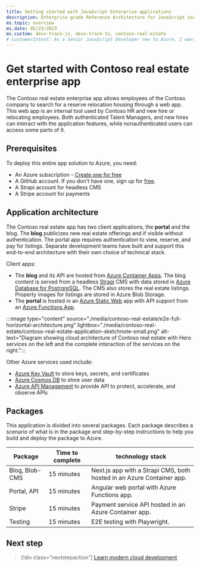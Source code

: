 ```yaml
---
title: Getting started with JavaScript Enterprise applications
description: Enterprise-grade Reference Architecture for JavaScript including source code, deployment infrastructure, end to end testing.
ms.topic: overview
ms.date: 05/23/2023
ms.custom: devx-track-js, devx-track-ts, contoso-real-estate
# CustomerIntent: As a Senior JavaScript Developer new to Azure, I want learn how to build and deploy complex architectures so that build and deploy my own architecture.
---
```


# Get started with Contoso real estate enterprise app

The Contoso real estate enterprise app allows employees of the Contoso company to search for a reserve relocation housing through a web app. This web app is an internal tool used by Contoso HR and new hire or relocating employees. Both authenticated Talent Managers, and new hires can interact with the application features, while nonauthenticated users can access some parts of it.

## Prerequisites

To deploy this entire app solution to Azure, you need:

* An Azure subscription - [Create one for free](https://azure.microsoft.com/free/cognitive-services?azure-portal=true)
* A GitHub account. If you don't have one, sign up for [free](https://github.com/join).  
* A Strapi account for headless CMS
* A Stripe account for payments

## Application architecture

The Contoso real estate app has two client applications, the **portal** and the blog. The **blog** publicizes new real estate offerings and if visible without authentication. The portal app requires authentication to view, reserve, and pay for listings. Separate development teams have built and support this end-to-end architecture with their own choice of technical stack. 

Client apps:

* The **blog** and its API are hosted from [Azure Container Apps](/azure/container-apps). The blog content is served from a headless [Strapi](https://strapi.io/) CMS with data stored in [Azure Database for PostrgreSQL](/azure/postgresql). The CMS also stores the real estate listings. Property images for listings are stored in Azure Blob Storage.
* The **portal** is hosted in an [Azure Static Web](/azure/static-web-apps) app with API support from an [Azure Functions App](/azure/azure-functions). 

:::image type="content" source="./media/contoso-real-estate/e2e-full-horizontal-architecture.png" lightbox="./media/contoso-real-estate/contoso-real-estate-application-sketchnote-small.png" alt-text="Diagram showing cloud architecture of Contoso real estate with Hero services on the left and the complete interaction of the services on the right.":::

Other Azure services used include: 

* [Azure Key Vault](/azure/key-vault) to store keys, secrets, and certificates
* [Azure Cosmos DB](/azure/cosmos-db) to store user data
* [Azure API Management](/azure/api-management) to provide API to protect, accelerate, and observe APIs

## Packages

This application is divided into several packages. Each package describes a scenario of what is in the package and step-by-step instructions to help you build and deploy the package to Azure. 

|Package|Time to complete|technology stack|
|--|--|--|
|Blog, Blob-CMS|15 minutes|Next.js app with a Strapi CMS, both hosted in an Azure Container app.|
|Portal, API|15 minutes|Angular web portal with Azure Functions app.|
|Stripe|15 minutes|Payment service API hosted in an Azure Container app.|
|Testing|15 minutes|E2E testing with Playwright.|

## Next step

> [!div class="nextstepaction"]
> [Learn modern cloud development]()
